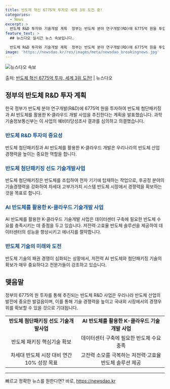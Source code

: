 ```yaml
---
title: 반도체 혁신 6775억 투자로 세계 3위 도전 중!
categories:
  - News
excerpt: >
  반도체 R&D 투자와 기술개발 계획  정부는 반도체 분야 연구개발(RD)에 6775억 원을 투입해 반도체 첨…
feature_text: >
  ## 뉴스다오 실시간 뉴스 속보입니다.

  반도체 R&D 투자와 기술개발 계획  정부는 반도체 분야 연구개발(RD)에 6775억 원을 투입해 반도체 첨…
image: 'https://newsdao.kr/res/images/meta/newsdao_breakingnews.jpg'
---
```


![뉴스다오 속보](https://newsdao.kr/res/images/meta/newsdao_breakingnews.jpg)

<p>출처: <a href="https://newsdao.kr/4451" rel="dofollow">반도체 혁신 6775억 투자, 세계 3위 도전!</a> | 뉴스다오</p>

<h2 data-ke-size="size26">정부의 반도체 R&D 투자 계획</h2>
<p data-ke-size="size16">한국 정부가 반도체 분야 연구개발(R&D)에 6775억 원을 투자하여 반도체 첨단패키징과 AI 반도체를 활용한 K-클라우드 개발 사업을 추진한다는 계획을 발표했습니다. 과학기술정보통신부는 이 사업의 예비타당성조사 결과를 심의하고 의결했습니다.</p>

<h3><b><span style="color: #1a5490;">반도체 R&D 투자의 중요성</span></b></h3>
<p data-ke-size="size16">반도체 첨단패키징과 AI 반도체를 활용한 K-클라우드 개발은 우리나라의 반도체 산업 경쟁력을 높이는 중요한 역할을 합니다.</p>

<h3><b><span style="color: #1a5490;">반도체 첨단패키징 선도 기술개발사업</span></b></h3>
<p data-ke-size="size16">반도체 첨단패키징은 반도체를 조립하여 전자 기기에 탑재하는 작업으로, 후공정 분야의 기술경쟁력을 강화하여 차세대 고부가가치 시스템 반도체 시장에서 경쟁력을 확보하는 것을 목표로 합니다.</p>

<h3><b><span style="color: #1a5490;">AI 반도체를 활용한 K-클라우드 기술개발 사업</span></b></h3>
<p data-ke-size="size16">AI 반도체를 활용한 K-클라우드 기술개발 사업은 데이터센터 구축에 필요한 반도체 수요를 충족시키는 데 중점을 두고 있습니다. 저전력·고효율 반도체 솔루션을 제공하여 데이터센터의 성능을 향상시키고 에너지를 절약합니다.</p>

<h3><b><span style="color: #1a5490;">반도체 기술의 미래와 도전</span></b></h3>
<p data-ke-size="size16">반도체 기술의 패권 경쟁이 심화되는 상황에서, 저전력 AI 반도체와 첨단패키징 기술의 확보가 매우 중요하다고 전문가들이 강조하고 있습니다.</p>

<h2 data-ke-size="size26">맺음말</h2>
<p data-ke-size="size16">정부의 6775억 원 투자를 통해 추진되는 반도체 R&D 사업은 우리나라 반도체 산업의 발전에 중요한 발걸음이며, 이를 통해 기술 경쟁력을 높이고 국내외 시장에서의 경쟁우위를 확보할 수 있을 것으로 기대됩니다.</p>

<table>
	<tr>
	  <td style="text-align: center; height: 17px;"><b>반도체 첨단패키징 선도 기술개발사업</b></td>
	  <td style="text-align: center; height: 17px;"><b>AI 반도체를 활용한 K-클라우드 기술개발 사업</b></td>
	</tr>
	<tr>
	  <td style="text-align: center; height: 17px;">반도체 패키징 핵심기술 확보</td>
	  <td style="text-align: center; height: 17px;">데이터센터 구축에 필요한 반도체 수요 충족</td>
	</tr>
	<tr>
	  <td style="text-align: center; height: 17px;">차세대 반도체 시장 대비 연간 10% 성장 목표</td>
	  <td style="text-align: center; height: 17px;">고전력 소모를 극복하는 저전력·고효율 반도체 솔루션 제공</td>
	</tr>
</table>
<hr> 

빠르고 정확한 뉴스를 원한다면? 바로, <a href="https://newsdao.kr" rel="dofollow">https://newsdao.kr</a>


    
